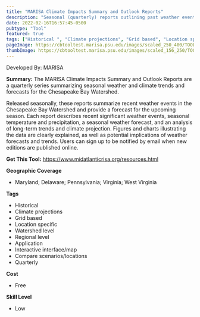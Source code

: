 ```yaml
---
title: "MARISA Climate Impacts Summary and Outlook Reports"
description: "Seasonal (quarterly) reports outlining past weather events and their significance as well as projections to the next seasons weather"
date: 2022-02-16T16:57:45-0500
pubtype: "Tool"
featured: true
tags: ["Historical ", "Climate projections", "Grid based", "Location specific", "Watershed level", "Regional level", "Application", "Interactive interface/map", "Compare scenarios/locations", "Quarterly"]
pageImage: https://cbtooltest.marisa.psu.edu/images/scaled_250_400/TOOLID_20.0_ScreenCapture-1.png
thumbImage: https://cbtooltest.marisa.psu.edu/images/scaled_156_250/TOOLID_20.0_ScreenCapture-1.png
---
```

Developed By: MARISA

**Summary:** The MARISA Climate Impacts Summary and Outlook Reports are a quarterly series summarizing seasonal weather and climate trends and forecasts for the Chesapeake Bay Watershed.

Released seasonally, these reports summarize recent weather events in the Chesapeake Bay Watershed and provide a forecast for the upcoming season. Each report describes recent significant weather events, seasonal temperature and precipitation, a seasonal weather forecast, and an analysis of long-term trends and climate projection. Figures and charts illustrating the data are clearly explained, as well as potential implications of weather forecasts and trends. Users can sign up to be notified by email when new editions are published online. 

__**Get This Tool:**__ https://www.midatlanticrisa.org/resources.html

__**Geographic Coverage**__
- Maryland; Delaware; Pennsylvania; Virginia; West Virginia

__**Tags**__
-  Historical 
-  Climate projections
-  Grid based
-  Location specific
-  Watershed level
-  Regional level
-  Application
-  Interactive interface/map
-  Compare scenarios/locations
-  Quarterly

__**Cost**__
- Free

__**Skill Level**__
- Low
